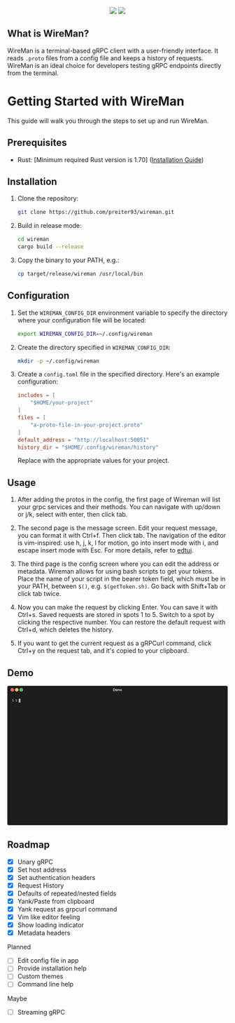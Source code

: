 <p align="center">
    <img src="https://github.com/preiter93/wireman/blob/main/resources/logo-light.png?raw=true#gh-light-mode-only" width="700"/>
    <img src="https://github.com/preiter93/wireman/blob/main/resources/logo-dark.png?raw=true#gh-dark-mode-only" width="700"/>
</p>

## What is WireMan?

WireMan is a terminal-based gRPC client with a user-friendly interface. It reads `.proto` files from a config file and keeps a history of requests.
WireMan is an ideal choice for developers testing gRPC endpoints directly from the terminal.

# Getting Started with WireMan

This guide will walk you through the steps to set up and run WireMan.

## Prerequisites

- Rust: [Minimum required Rust version is 1.70] ([Installation Guide](https://www.rust-lang.org/tools/install))

## Installation

1. Clone the repository:

    ```bash
    git clone https://github.com/preiter93/wireman.git
    ```

2. Build in release mode:

    ```bash
    cd wireman
    cargo build --release
    ```

3. Copy the binary to your PATH, e.g.:

    ```bash
    cp target/release/wireman /usr/local/bin
    ```

## Configuration

1. Set the `WIREMAN_CONFIG_DIR` environment variable to specify the directory where your configuration file will be located:

    ```bash
    export WIREMAN_CONFIG_DIR=~/.config/wireman
    ```

2. Create the directory specified in `WIREMAN_CONFIG_DIR`:

    ```bash
    mkdir -p ~/.config/wireman
    ```

3. Create a `config.toml` file in the specified directory. Here's an example configuration:

    ```toml
    includes = [
        "$HOME/your-project"
    ]
    files = [
        "a-proto-file-in-your-project.proto"
    ]
    default_address = "http://localhost:50051"
    history_dir = "$HOME/.config/wireman/history"
    ```

    Replace with the appropriate values for your project.

## Usage

1. After adding the protos in the config, the first page of Wireman will list your grpc services and their methods. You can navigate with up/down or j/k, select with enter, then click tab.

2. The second page is the message screen. Edit your request message, you can format it with Ctrl+f. Then click tab. The navigation of the editor is vim-inspired: use h, j, k, l for motion, go into insert mode with i, and escape insert mode with Esc. For more details, refer to [edtui](https://github.com/preiter93/edtui).
 
4. The third page is the config screen where you can edit the address or metadata. Wireman allows for using bash scripts to get your tokens. Place the name of your script in the bearer token field, which must be in your PATH, between `$()`, e.g. `$(getToken.sh)`. Go back with Shift+Tab or click tab twice.

5. Now you can make the request by clicking Enter. You can save it with Ctrl+s. Saved requests are stored in spots 1 to 5. Switch to a spot by clicking the respective number. You can restore the default request with Ctrl+d, which deletes the history.

6. If you want to get the current request as a gRPCurl command, click Ctrl+y on the request tab, and it's copied to your clipboard.

## Demo

![](resources/demo.gif)

## Roadmap

- [x] Unary gRPC
- [x] Set host address
- [x] Set authentication headers
- [x] Request History
- [x] Defaults of repeated/nested fields
- [x] Yank/Paste from clipboard
- [x] Yank request as grpcurl command
- [x] Vim like editor feeling
- [x] Show loading indicator
- [x] Metadata headers

Planned
- [ ] Edit config file in app
- [ ] Provide installation help
- [ ] Custom themes
- [ ] Command line help

Maybe
- [ ] Streaming gRPC
